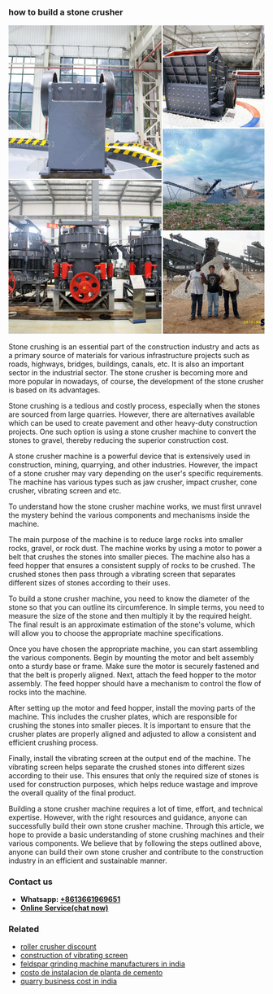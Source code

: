 <h3>how to build a stone crusher</h3><img src='1702953314.jpg' alt=''><p>Stone crushing is an essential part of the construction industry and acts as a primary source of materials for various infrastructure projects such as roads, highways, bridges, buildings, canals, etc. It is also an important sector in the industrial sector. The stone crusher is becoming more and more popular in nowadays, of course, the development of the stone crusher is based on its advantages.</p><p>Stone crushing is a tedious and costly process, especially when the stones are sourced from large quarries. However, there are alternatives available which can be used to create pavement and other heavy-duty construction projects. One such option is using a stone crusher machine to convert the stones to gravel, thereby reducing the superior construction cost.</p><p>A stone crusher machine is a powerful device that is extensively used in construction, mining, quarrying, and other industries. However, the impact of a stone crusher may vary depending on the user's specific requirements. The machine has various types such as jaw crusher, impact crusher, cone crusher, vibrating screen and etc.</p><p>To understand how the stone crusher machine works, we must first unravel the mystery behind the various components and mechanisms inside the machine.</p><p>The main purpose of the machine is to reduce large rocks into smaller rocks, gravel, or rock dust. The machine works by using a motor to power a belt that crushes the stones into smaller pieces. The machine also has a feed hopper that ensures a consistent supply of rocks to be crushed. The crushed stones then pass through a vibrating screen that separates different sizes of stones according to their uses.</p><p>To build a stone crusher machine, you need to know the diameter of the stone so that you can outline its circumference. In simple terms, you need to measure the size of the stone and then multiply it by the required height. The final result is an approximate estimation of the stone's volume, which will allow you to choose the appropriate machine specifications.</p><p>Once you have chosen the appropriate machine, you can start assembling the various components. Begin by mounting the motor and belt assembly onto a sturdy base or frame. Make sure the motor is securely fastened and that the belt is properly aligned. Next, attach the feed hopper to the motor assembly. The feed hopper should have a mechanism to control the flow of rocks into the machine.</p><p>After setting up the motor and feed hopper, install the moving parts of the machine. This includes the crusher plates, which are responsible for crushing the stones into smaller pieces. It is important to ensure that the crusher plates are properly aligned and adjusted to allow a consistent and efficient crushing process.</p><p>Finally, install the vibrating screen at the output end of the machine. The vibrating screen helps separate the crushed stones into different sizes according to their use. This ensures that only the required size of stones is used for construction purposes, which helps reduce wastage and improve the overall quality of the final product.</p><p>Building a stone crusher machine requires a lot of time, effort, and technical expertise. However, with the right resources and guidance, anyone can successfully build their own stone crusher machine. Through this article, we hope to provide a basic understanding of stone crushing machines and their various components. We believe that by following the steps outlined above, anyone can build their own stone crusher and contribute to the construction industry in an efficient and sustainable manner.</p><h3>Contact us</h3><ul><li><strong>Whatsapp:&nbsp;<a href="https://wa.me/8613661969651">+8613661969651</a></strong></li><li><a href="https://swt.shibang-china.com/?git&amp;zhl&amp;how to build a stone crusher"><strong>Online Service(chat now)</strong></a></li></ul><h3>Related</h3><ul><li><a href='roller crusher discount.md'>roller crusher discount</a></li><li><a href='construction of vibrating screen.md'>construction of vibrating screen</a></li><li><a href='feldspar grinding machine manufacturers in india.md'>feldspar grinding machine manufacturers in india</a></li><li><a href='costo de instalacion de planta de cemento.md'>costo de instalacion de planta de cemento</a></li><li><a href='quarry business cost in india.md'>quarry business cost in india</a></li></ul>